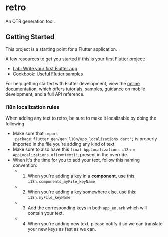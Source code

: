 # retro

An OTR generation tool.

## Getting Started

This project is a starting point for a Flutter application.

A few resources to get you started if this is your first Flutter project:

- [Lab: Write your first Flutter app](https://docs.flutter.dev/get-started/codelab)
- [Cookbook: Useful Flutter samples](https://docs.flutter.dev/cookbook)

For help getting started with Flutter development, view the
[online documentation](https://docs.flutter.dev/), which offers tutorials,
samples, guidance on mobile development, and a full API reference.

### i18n localization rules

When adding any text to retro, be sure to make it localizable by doing the following
- Make sure that `import 'package:flutter_gen/gen_l10n/app_localizations.dart';` is properly imported in the file you're adding any kind of text.
- Make sure to also have this `final AppLocalizations i18n = AppLocalizations.of(context)!;`present in the override.
- When it's the time for you to add your text, follow this naming convention:
    - 1. When you're adding a key in a **component**, use this: `i18n.components_myFile_keyName`
    - 2. When you're adding a key somewhere else, use this: `i18n.myFile_keyName`
    - 3. Add the corresponding keys in both `app_en.arb` which will contain your text.
    - 4. When you're adding new text, please notify it so we can translate your new keys as fast as we can.
